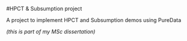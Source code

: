 #HPCT & Subsumption project

A project to implement HPCT and Subsumption demos using PureData 

_(this is part of my MSc dissertation)_
